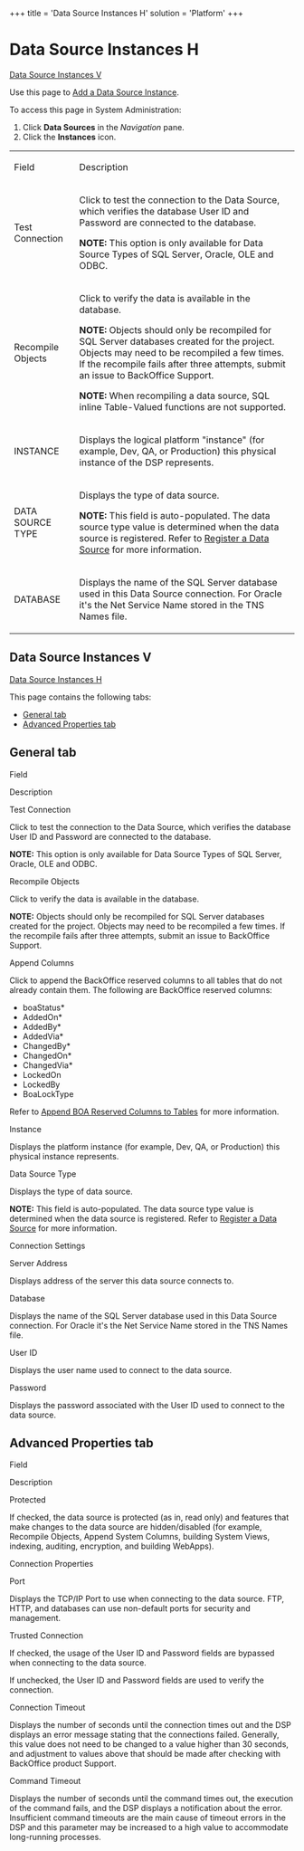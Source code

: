 +++
title = 'Data Source Instances H'
solution = 'Platform'
+++

# Data Source Instances H

[Data Source Instances V](#Data)

<div class="use">

Use this page to [Add a Data Source
Instance](../Use_Cases/AddDataSourceInstance).

</div>

To access this page in System Administration:

1.  Click **Data Sources** in the *Navigation* pane.
2.  Click the **Instances** icon.

<table>
<tbody>
<tr class="odd">
<td><p>Field</p></td>
<td><p>Description</p></td>
</tr>
<tr class="even">
<td><p>Test Connection</p></td>
<td><p>Click to test the connection to the Data Source, which verifies the database User ID and Password are connected to the database.</p>
<p><strong>NOTE:</strong> This option is only available for Data Source Types of SQL Server, Oracle, OLE and ODBC.</p></td>
</tr>
<tr class="odd">
<td><p>Recompile Objects</p></td>
<td><p>Click to verify the data is available in the database.</p>
<p><strong>NOTE:</strong> Objects should only be recompiled for SQL Server databases created for the project. Objects may need to be recompiled a few times. If the recompile fails after three attempts, submit an issue to BackOffice Support.</p>
<p><strong>NOTE:</strong> When recompiling a data source, SQL inline Table-Valued functions are not supported.</p></td>
</tr>
<tr class="even">
<td><p>INSTANCE</p></td>
<td><p>Displays the logical platform &quot;instance&quot; (for example, Dev, QA, or Production) this physical instance of the DSP represents.</p></td>
</tr>
<tr class="odd">
<td><p>DATA SOURCE TYPE</p></td>
<td><p>Displays the type of data source.</p>
<p><strong>NOTE:</strong> This field is auto-populated. The data source type value is determined when the data source is registered. Refer to <a href="../Use_Cases/Register_a_Data_Source">Register a Data Source</a> for more information.</p></td>
</tr>
<tr class="even">
<td><p>DATABASE</p></td>
<td><p>Displays the name of the SQL Server database used in this Data Source connection. For Oracle it's the Net Service Name stored in the TNS Names file.</p></td>
</tr>
</tbody>
</table>

## <span id="Data"></span>Data Source Instances V

[Data Source Instances H](#top)

This page contains the following tabs: 

  - [General tab](#General)
  - [Advanced Properties tab](#Advanced)

## <span id="General"></span>General tab

Field

Description

Test Connection

Click to test the connection to the Data Source, which verifies the
database User ID and Password are connected to the database.

**NOTE:** This option is only available for Data Source Types of SQL
Server, Oracle, OLE and ODBC.

Recompile Objects

Click to verify the data is available in the database.

**NOTE:** Objects should only be recompiled for SQL Server databases
created for the project. Objects may need to be recompiled a few times.
If the recompile fails after three attempts, submit an issue to
BackOffice Support.

Append Columns

Click to append the BackOffice reserved columns to all tables that do
not already contain them. The following are BackOffice reserved columns:

  - boaStatus\*
  - AddedOn\*
  - AddedBy\*
  - AddedVia\*
  - ChangedBy\*
  - ChangedOn\*
  - ChangedVia\*
  - LockedOn
  - LockedBy
  - BoaLockType

Refer to [Append BOA Reserved Columns to
Tables](../../WebApp_Dev/Append_BOA_Reserved_Columns_to_Tables) for
more information.

Instance

Displays the platform instance (for example, Dev, QA, or Production)
this physical instance represents.

Data Source Type

Displays the type of data source.

**NOTE:** This field is auto-populated. The data source type value is
determined when the data source is registered. Refer to [Register a Data
Source](../Use_Cases/Register_a_Data_Source) for more information.

Connection Settings

Server Address

Displays address of the server this data source connects to.

Database

Displays the name of the SQL Server database used in this Data Source
connection. For Oracle it's the Net Service Name stored in the TNS Names
file.

User ID

Displays the user name used to connect to the data source.

Password

Displays the password associated with the User ID used to connect to the
data source.

## <span id="Advanced"></span>Advanced Properties tab

Field

Description

Protected

If checked, the data source is protected (as in, read only) and features
that make changes to the data source are hidden/disabled (for example,
Recompile Objects, Append System Columns, building System Views,
indexing, auditing, encryption, and building WebApps).

Connection Properties

Port

Displays the TCP/IP Port to use when connecting to the data source. FTP,
HTTP, and databases can use non-default ports for security and
management.

Trusted Connection

If checked, the usage of the User ID and Password fields are bypassed
when connecting to the data source.

If unchecked, the User ID and Password fields are used to verify the
connection.

Connection Timeout

Displays the number of seconds until the connection times out and the
DSP displays an error message stating that the connections failed.
Generally, this value does not need to be changed to a value higher than
30 seconds, and adjustment to values above that should be made after
checking with BackOffice product Support.

Command Timeout

Displays the number of seconds until the command times out, the
execution of the command fails, and the DSP displays a notification
about the error. Insufficient command timeouts are the main cause of
timeout errors in the DSP and this parameter may be increased to a high
value to accommodate long-running processes.
